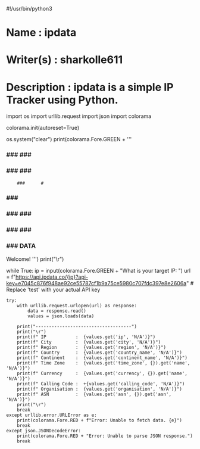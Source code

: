 #!/usr/bin/python3

# Name          : ipdata
# Writer(s)     : sharkolle611
# Description   : ipdata is a simple IP Tracker using Python.

import os
import urllib.request
import json
import colorama

colorama.init(autoreset=True)

os.system("clear")
print(colorama.Fore.GREEN + '''
###     ### ### ##
###     ### ### ##
        ###      #
###     ###      #
###     ### ### ##
###     ### ### ##
###     ###
###     ###   DATA

Welcome!
''')
print("\r")

while True:
    ip = input(colorama.Fore.GREEN + "What is your target IP: ")
    url = f"https://api.ipdata.co/{ip}?api-key=e7045c876f948ae92ce55787cf1b9a75ce5980c707fdc397e8e2606a"  # Replace 'test' with your actual API key

    try:
        with urllib.request.urlopen(url) as response:
            data = response.read()
            values = json.loads(data)

        print("------------------------------------")
        print("\r")
        print(f" IP           :  {values.get('ip', 'N/A')}")
        print(f" City         :  {values.get('city', 'N/A')}")
        print(f" Region       :  {values.get('region', 'N/A')}")
        print(f" Country      :  {values.get('country_name', 'N/A')}")
        print(f" Continent    :  {values.get('continent_name', 'N/A')}")
        print(f" Time Zone    :  {values.get('time_zone', {}).get('name', 'N/A')}")
        print(f" Currency     :  {values.get('currency', {}).get('name', 'N/A')}")
        print(f" Calling Code :  +{values.get('calling_code', 'N/A')}")
        print(f" Organisation :  {values.get('organisation', 'N/A')}")
        print(f" ASN          :  {values.get('asn', {}).get('asn', 'N/A')}")
        print("\r")
        break
    except urllib.error.URLError as e:
        print(colorama.Fore.RED + f"Error: Unable to fetch data. {e}")
        break
    except json.JSONDecodeError:
        print(colorama.Fore.RED + "Error: Unable to parse JSON response.")
        break
